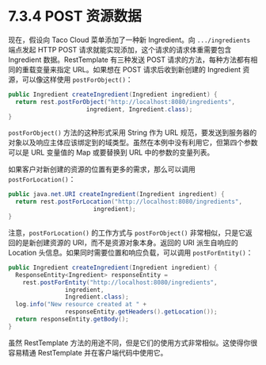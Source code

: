# 7.3.4 POST 资源数据

现在，假设向 Taco Cloud 菜单添加了一种新 Ingredient。向 `.../ingredients` 端点发起 HTTP POST 请求就能实现添加，这个请求的请求体重需要包含 Ingredient 数据。RestTemplate 有三种发送 POST 请求的方法，每种方法都有相同的重载变量来指定 URL。如果想在 POST 请求后收到新创建的 Ingredient 资源，可以像这样使用 `postForObject()`：

```java
public Ingredient createIngredient(Ingredient ingredient) {
  return rest.postForObject("http://localhost:8080/ingredients",
                      ingredient, Ingredient.class);
}
```

`postForObject()` 方法的这种形式采用 String 作为 URL 规范，要发送到服务器的对象以及响应主体应该绑定到的域类型。虽然在本例中没有利用它，但第四个参数可以是 URL 变量值的 Map 或要替换到 URL 中的参数的变量列表。

如果客户对新创建的资源的位置有更多的需求，那么可以调用 `postForLocation()`：

```java
public java.net.URI createIngredient(Ingredient ingredient) {
  return rest.postForLocation("http://localhost:8080/ingredients",
                        ingredient);
}
```

注意，`postForLocation()` 的工作方式与 `postForObject()` 非常相似，只是它返回的是新创建资源的 URI，而不是资源对象本身。返回的 URI 派生自响应的 Location 头信息。如果同时需要位置和响应负载，可以调用 `postForEntity()`：

```java
public Ingredient createIngredient(Ingredient ingredient) {
  ResponseEntity<Ingredient> responseEntity =
    rest.postForEntity("http://localhost:8080/ingredients",
                ingredient,
                Ingredient.class);
  log.info("New resource created at " +
                responseEntity.getHeaders().getLocation());
  return responseEntity.getBody();
}
```

虽然 RestTemplate 方法的用途不同，但是它们的使用方式非常相似。这使得你很容易精通 RestTemplate 并在客户端代码中使用它。


